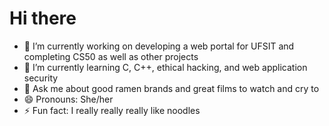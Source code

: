 # Hi there
- 🔭 I’m currently working on developing a web portal for UFSIT and completing CS50 as well as other projects
- 🌱 I’m currently learning C, C++, ethical hacking, and web application security
- 💬 Ask me about good ramen brands and great films to watch and cry to
- 😄 Pronouns: She/her
- ⚡ Fun fact: I really really really like noodles
